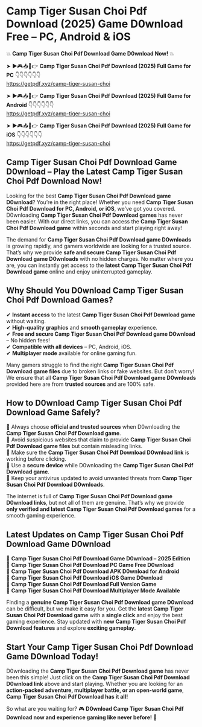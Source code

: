 # Camp Tiger Susan Choi Pdf Download (2025) Game D0wnload Free – PC, Android & iOS

💥 **Camp Tiger Susan Choi Pdf Download Game D0wnload Now!** 💥  

➤ ►🎮📥📱👉 **Camp Tiger Susan Choi Pdf Download (2025) Full Game for PC** 👇👇👇👇👇👇  
https://getpdf.xyz/camp-tiger-susan-choi  

➤ ►🎮📥📱👉 **Camp Tiger Susan Choi Pdf Download (2025) Full Game for Android** 👇👇👇👇👇👇  
https://getpdf.xyz/camp-tiger-susan-choi  

➤ ►🎮📥📱👉 **Camp Tiger Susan Choi Pdf Download (2025) Full Game for iOS** 👇👇👇👇👇👇  
https://getpdf.xyz/camp-tiger-susan-choi  

## Camp Tiger Susan Choi Pdf Download Game D0wnload – Play the Latest Camp Tiger Susan Choi Pdf Download Now!

Looking for the best **Camp Tiger Susan Choi Pdf Download game D0wnload**? You’re in the right place! Whether you need **Camp Tiger Susan Choi Pdf Download for PC, Android, or iOS**, we’ve got you covered. D0wnloading **Camp Tiger Susan Choi Pdf Download games** has never been easier. With our direct links, you can access the **Camp Tiger Susan Choi Pdf Download game** within seconds and start playing right away!  

The demand for **Camp Tiger Susan Choi Pdf Download game D0wnloads** is growing rapidly, and gamers worldwide are looking for a trusted source. That’s why we provide **safe and secure Camp Tiger Susan Choi Pdf Download game D0wnloads** with no hidden charges. No matter where you are, you can instantly get access to the **latest Camp Tiger Susan Choi Pdf Download game** online and enjoy uninterrupted gameplay.  

## **Why Should You D0wnload Camp Tiger Susan Choi Pdf Download Games?**  

✔ **Instant access** to the latest **Camp Tiger Susan Choi Pdf Download game** without waiting.  
✔ **High-quality graphics** and **smooth gameplay** experience.  
✔ **Free and secure Camp Tiger Susan Choi Pdf Download game D0wnload** – No hidden fees!  
✔ **Compatible with all devices** – PC, Android, iOS.  
✔ **Multiplayer mode** available for online gaming fun.  

Many gamers struggle to find the right **Camp Tiger Susan Choi Pdf Download game files** due to broken links or fake websites. But don’t worry! We ensure that all **Camp Tiger Susan Choi Pdf Download game D0wnloads** provided here are from **trusted sources** and are 100% safe.  

## **How to D0wnload Camp Tiger Susan Choi Pdf Download Game Safely?**  

📌 Always choose **official and trusted sources** when D0wnloading the **Camp Tiger Susan Choi Pdf Download game**.  
📌 Avoid suspicious websites that claim to provide **Camp Tiger Susan Choi Pdf Download game files** but contain misleading links.  
📌 Make sure the **Camp Tiger Susan Choi Pdf Download D0wnload link** is working before clicking.  
📌 Use a **secure device** while D0wnloading the **Camp Tiger Susan Choi Pdf Download game**.  
📌 Keep your antivirus updated to avoid unwanted threats from **Camp Tiger Susan Choi Pdf Download D0wnloads**.  

The internet is full of **Camp Tiger Susan Choi Pdf Download game D0wnload links**, but not all of them are genuine. That’s why we provide **only verified and latest Camp Tiger Susan Choi Pdf Download games** for a smooth gaming experience.  

## **Latest Updates on Camp Tiger Susan Choi Pdf Download Game D0wnload**  

🔹 **Camp Tiger Susan Choi Pdf Download Game D0wnload – 2025 Edition**  
🔹 **Camp Tiger Susan Choi Pdf Download PC Game Free D0wnload**  
🔹 **Camp Tiger Susan Choi Pdf Download APK D0wnload for Android**  
🔹 **Camp Tiger Susan Choi Pdf Download iOS Game D0wnload**  
🔹 **Camp Tiger Susan Choi Pdf Download Full Version Game**  
🔹 **Camp Tiger Susan Choi Pdf Download Multiplayer Mode Available**  

Finding a **genuine Camp Tiger Susan Choi Pdf Download game D0wnload** can be difficult, but we make it easy for you. Get the **latest Camp Tiger Susan Choi Pdf Download game** with a **single click** and enjoy the best gaming experience. Stay updated with **new Camp Tiger Susan Choi Pdf Download features** and explore **exciting gameplay**.  

## **Start Your Camp Tiger Susan Choi Pdf Download Game D0wnload Today!**  

D0wnloading the **Camp Tiger Susan Choi Pdf Download game** has never been this simple! Just click on the **Camp Tiger Susan Choi Pdf Download D0wnload link** above and start playing. Whether you are looking for an **action-packed adventure, multiplayer battle, or an open-world game**, **Camp Tiger Susan Choi Pdf Download has it all!**  

So what are you waiting for? 🎮 **D0wnload Camp Tiger Susan Choi Pdf Download now and experience gaming like never before!** 🚀  